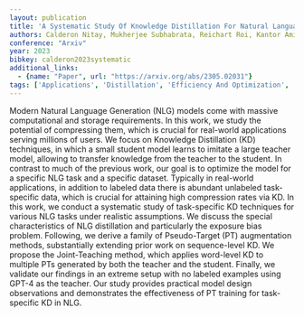 ```yaml
---
layout: publication
title: 'A Systematic Study Of Knowledge Distillation For Natural Language Generation With Pseudo-target Training'
authors: Calderon Nitay, Mukherjee Subhabrata, Reichart Roi, Kantor Amir
conference: "Arxiv"
year: 2023
bibkey: calderon2023systematic
additional_links:
  - {name: "Paper", url: "https://arxiv.org/abs/2305.02031"}
tags: ['Applications', 'Distillation', 'Efficiency And Optimization', 'Ethics And Bias', 'GPT', 'Model Architecture', 'RAG', 'Reinforcement Learning', 'Training Techniques']
---
```

Modern Natural Language Generation (NLG) models come with massive
computational and storage requirements. In this work, we study the potential of
compressing them, which is crucial for real-world applications serving millions
of users. We focus on Knowledge Distillation (KD) techniques, in which a small
student model learns to imitate a large teacher model, allowing to transfer
knowledge from the teacher to the student. In contrast to much of the previous
work, our goal is to optimize the model for a specific NLG task and a specific
dataset. Typically in real-world applications, in addition to labeled data
there is abundant unlabeled task-specific data, which is crucial for attaining
high compression rates via KD. In this work, we conduct a systematic study of
task-specific KD techniques for various NLG tasks under realistic assumptions.
We discuss the special characteristics of NLG distillation and particularly the
exposure bias problem. Following, we derive a family of Pseudo-Target (PT)
augmentation methods, substantially extending prior work on sequence-level KD.
We propose the Joint-Teaching method, which applies word-level KD to multiple
PTs generated by both the teacher and the student. Finally, we validate our
findings in an extreme setup with no labeled examples using GPT-4 as the
teacher. Our study provides practical model design observations and
demonstrates the effectiveness of PT training for task-specific KD in NLG.
